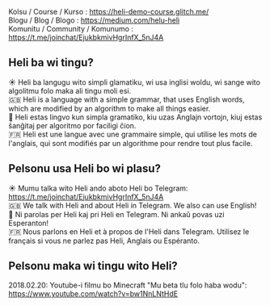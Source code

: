 Kolsu / Course / Kurso : https://heli-demo-course.glitch.me/  
Blogu / Blog / Blogo : https://medium.com/helu-heli  
Komunitu / Community / Komunumo : https://t.me/joinchat/EjukbkmivHgrInfX_5nJ4A  


## Heli ba wi tingu?

:sunny: Heli ba langugu wito simpli glamatiku, wi usa inglisi woldu, wi sange wito algolitmu folo maka ali tingu moli esi.  
:gb: Heli is a language with a simple grammar, that uses English words, which are modified by an algorithm to make all things easier.  
:green_heart: Heli estas lingvo kun simpla gramatiko, kiu uzas Anglajn vortojn, kiuj estas ŝanĝitaj per algoritmo por faciligi ĉion.  
:fr: Heli est une langue avec une grammaire simple, qui utilise les mots de l'anglais, qui sont modifiés par un algorithme pour rendre tout plus facile.  

## Pelsonu usa Heli bo wi plasu?

:sunny: Mumu talka wito Heli ando aboto Heli bo Telegram: https://t.me/joinchat/EjukbkmivHgrInfX_5nJ4A  
:gb: We talk with Heli and about Heli in Telegram. We also can use English!  
:green_heart: Ni parolas per Heli kaj pri Heli en Telegram. Ni ankaŭ povas uzi Esperanton!  
:fr: Nous parlons en Heli et à propos de l'Heli dans Telegram. Utilisez le français si vous ne parlez pas Heli, Anglais ou Espéranto.  

## Pelsonu maka wi tingu wito Heli?

2018.02.20: Youtube-i filmu bo Minecraft "Mu beta tlu folo haba wodu": https://www.youtube.com/watch?v=bw1NnLNtHdE
